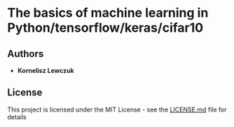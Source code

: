 # The basics of machine learning in Python/tensorflow/keras/cifar10

## Authors

* **Kornelisz Lewczuk**

## License

This project is licensed under the MIT License - see the [LICENSE.md](LICENSE.md) file for details
